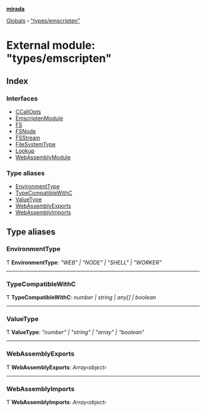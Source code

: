 **[mirada](../README.md)**

[Globals](../README.md) › ["types/emscripten"](_types_emscripten_.md)

# External module: "types/emscripten"

## Index

### Interfaces

* [CCallOpts](../interfaces/_types_emscripten_.ccallopts.md)
* [EmscriptenModule](../interfaces/_types_emscripten_.emscriptenmodule.md)
* [FS](../interfaces/_types_emscripten_.fs.md)
* [FSNode](../interfaces/_types_emscripten_.fsnode.md)
* [FSStream](../interfaces/_types_emscripten_.fsstream.md)
* [FileSystemType](../interfaces/_types_emscripten_.filesystemtype.md)
* [Lookup](../interfaces/_types_emscripten_.lookup.md)
* [WebAssemblyModule](../interfaces/_types_emscripten_.webassemblymodule.md)

### Type aliases

* [EnvironmentType](_types_emscripten_.md#environmenttype)
* [TypeCompatibleWithC](_types_emscripten_.md#typecompatiblewithc)
* [ValueType](_types_emscripten_.md#valuetype)
* [WebAssemblyExports](_types_emscripten_.md#webassemblyexports)
* [WebAssemblyImports](_types_emscripten_.md#webassemblyimports)

## Type aliases

###  EnvironmentType

Ƭ **EnvironmentType**: *"WEB" | "NODE" | "SHELL" | "WORKER"*

___

###  TypeCompatibleWithC

Ƭ **TypeCompatibleWithC**: *number | string | any[] | boolean*

___

###  ValueType

Ƭ **ValueType**: *"number" | "string" | "array" | "boolean"*

___

###  WebAssemblyExports

Ƭ **WebAssemblyExports**: *Array‹object›*

___

###  WebAssemblyImports

Ƭ **WebAssemblyImports**: *Array‹object›*